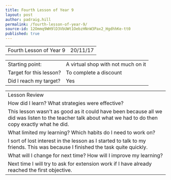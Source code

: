 ```yaml
---
title: Fourth Lesson of Year 9
layout: post
author: padraig.hill
permalink: /fourth-lesson-of-year-9/
source-id: 12Ommq9WH9lD3VbUWt1OebzHNnW3Pax2_HgdhhKe-tt0
published: true
---
```

<table>
  <tr>
    <td>Fourth Lesson of Year 9</td>
    <td>20/11/17</td>
  </tr>
</table>


<table>
  <tr>
    <td>Starting point:</td>
    <td>A virtual shop with not much on it</td>
  </tr>
  <tr>
    <td>Target for this lesson?</td>
    <td>To complete a discount</td>
  </tr>
  <tr>
    <td>Did I reach my target?</td>
    <td>Yes </td>
  </tr>
</table>


<table>
  <tr>
    <td>Lesson Review</td>
  </tr>
  <tr>
    <td>How did I learn? What strategies were effective?</td>
  </tr>
  <tr>
    <td>This lesson wasn't as good as it could have been because all we did was listen to the teacher talk about what we had to do then copy exactly what he did.</td>
  </tr>
  <tr>
    <td>What limited my learning? Which habits do I need to work on?</td>
  </tr>
  <tr>
    <td>I sort of lost interest in the lesson as I started to talk to my friends. This was because I finished the task quite quickly. </td>
  </tr>
  <tr>
    <td>What will I change for next time? How will I improve my learning?</td>
  </tr>
  <tr>
    <td>Next time I will try to ask for extension work if I have already reached the first objective.</td>
  </tr>
</table>


